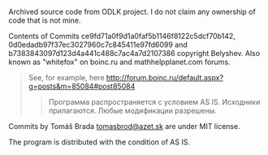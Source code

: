 Archived source code from ODLK project.
I do not claim any ownership of code that is not mine.

Contents of Commits ce9fd71a0f9d1a0faf5b1146f8122c5dcf70b142,
0d0edadb97f37ec3027960c7c845411e97fd6099 and
b7383843097d123d4a441c488c7ac4a7d2107386
copyright Belyshev. Also known as "whitefox" on boinc.ru and mathhelpplanet.com forums.

> See, for example, here
> http://forum.boinc.ru/default.aspx?g=posts&m=85084#post85084
>> Программа распространяется с условием AS IS. Исходники прилагаются. Любые модификации разрешены.

Commits by Tomáš Brada <tomasbrod@azet.sk> are under MIT license.

The program is distributed with the condition of AS IS.
